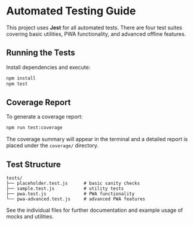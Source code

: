 # Automated Testing Guide

This project uses **Jest** for all automated tests. There are four test suites
covering basic utilities, PWA functionality, and advanced offline features.

## Running the Tests

Install dependencies and execute:

```bash
npm install
npm test
```

## Coverage Report

To generate a coverage report:

```bash
npm run test:coverage
```

The coverage summary will appear in the terminal and a detailed report is placed
under the `coverage/` directory.

## Test Structure

```
tests/
├── placeholder.test.js      # basic sanity checks
├── sample.test.js           # utility tests
├── pwa.test.js              # PWA functionality
└── pwa-advanced.test.js     # advanced PWA features
```

See the individual files for further documentation and example usage of mocks
and utilities.
